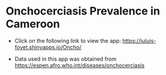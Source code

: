 # Onchocerciasis Prevalence in Cameroon

* Click on the following link to view the app: <https://juluis-foyet.shinyapps.io/Oncho/>

* Data used in this app was obtained from <https://espen.afro.who.int/diseases/onchocerciasis>
